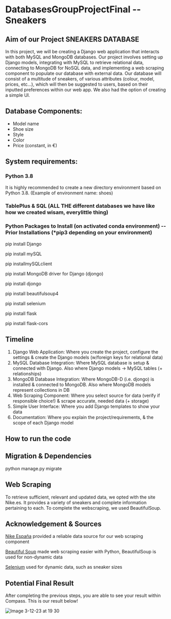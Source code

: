 # DatabasesGroupProjectFinal -- Sneakers

## Aim of our Project SNEAKERS DATABASE
In this project, we will be creating a Django web application that interacts with both MySQL and MongoDB databases. Our project involves setting up Django models, integrating with MySQL to retrieve relational data, connecting to MongoDB for NoSQL data, and implementing a web scraping component to populate our database with external data. Our database will consist of a multitude of sneakers, of various attributes (colour, model, prices, etc...), which will then be suggested to users, based on their inputted preferences within our web app. We also had the option of creating a simple UI.

## Database Components:

- Model name
- Shoe size 
- Style
- Color
- Price (constant, in €)

## System requirements:

### Python 3.8

It is highly recommended to create a new directory environment based on Python 3.8. (Example of environment name: shoes)

### TablePlus & SQL (ALL THE different databases we have like how we created wisam, everylittle thing) 

### Python Packages to Install (on activated conda environment) -- Prior Installations (*pip3 depending on your environment)

pip install Django

pip install mySQL

pip installmySQLclient

pip install MongoDB driver for Django (djongo)

pip install djongo

pip install beautifulsoup4

pip install selenium

pip install flask

pip install flask-cors



## Timeline

1. Django Web Application: Where you create the project, configure the settings & create the Django models (w/foreign keys for relational data)
2. MySQL Database Integration: Where MySQL database is setup & connected with Django. Also where Django models -> MySQL tables (+ relationships)
3. MongoDB Database Integration: Where MongoDB-D (i.e. djongo) is installed & connected to MongoDB. Also where MongoDB models represent collections in DB
4. Web Scraping Component: Where you select source for data (verify if responsible choice!) & scrape accurate, needed data (+ storage)
5. Simple User Interface: Where you add Django templates to show your data
6. Documentation: Where you explain the project/requirements, & the scope of each Django model







## How to run the code



## Migration & Dependencies

python manage.py migrate

## Web Scraping

To retrieve sufficient, relevant and updated data, we opted with the site Nike.es. It provides a variety of sneakers and complete information pertaining to each. To complete the webscraping, we used BeautifulSoup.

## Acknowledgement & Sources
[Nike España](https://nike.es) provided a reliable data source for our web scraping component

[Beautiful Soup](https://www.crummy.com/software/BeautifulSoup/) made web scraping easier with Python, BeautifulSoup is used for non-dynamic data

[Selenium](https://selenium-python.readthedocs.io/) used for dynamic data, such as sneaker sizes

## Potential Final Result

After completing the previous steps, you are able to see your result within Compass. This is our result below!

![Image 3-12-23 at 19 30](https://github.com/talineshawwaa/DatabasesGroupProjectFinal/assets/132683425/186a4b26-e90f-44b0-b9aa-fa921436574d)

